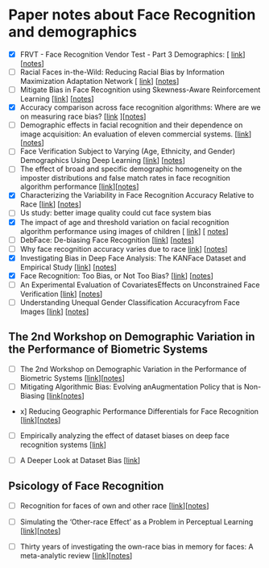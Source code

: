 # Paper notes about Face Recognition and demographics

 - [x] FRVT - Face Recognition Vendor Test - Part 3 Demographics: [ [link](https://nvlpubs.nist.gov/nistpubs/ir/2019/NIST.IR.8280.pdf)] [[notes](./FRVT_demographic.md)]
 - [ ] Racial Faces in-the-Wild: Reducing Racial Bias by Information Maximization Adaptation Network [ [link](https://arxiv.org/pdf/1812.00194.pdf)] [[notes]()]
 - [ ] Mitigate Bias in Face Recognition using Skewness-Aware Reinforcement Learning [[link](https://arxiv.org/pdf/1911.10692.pdf)] [[notes]()]
 - [x] Accuracy comparison across face recognition algorithms: Where are we on measuring race bias? [[link](https://arxiv.org/abs/1912.07398) ][[notes](./accuracy_comparison_across_face_recognition_algorithms.md)]
 - [ ] Demographic effects in facial recognition and their dependence on image acquisition: An evaluation of eleven commercial systems. [[link](https://ieeexplore.ieee.org/document/8636231)] [[notes]()]
 - [ ] Face Verification Subject to Varying (Age, Ethnicity, and Gender) Demographics Using Deep Learning [[link](https://www.hilarispublisher.com/open-access/face-verification-subject-to-varying-age-ethnicity-and-genderdemographics-using-deep-learning-2155-6180-1000323.pdf)] [[notes]()]
 - [ ] The effect of broad and specific demographic homogeneity on the imposter distributions and false match rates in face recognition algorithm performance [[link](https://mdtf.org/publications/broad-and-specific-homogeneity.pdf)][[notes]()]
 - [x] Characterizing the Variability in Face Recognition Accuracy Relative to Race [[link](https://arxiv.org/abs/1904.07325)] [[notes](./characterizing_the_variability_in_face.md)]
 - [ ] Us study: better image quality could cut face system bias
 - [x] The impact of age and threshold variation on facial recognition algorithm performance using images of children  [ [link](https://ieeexplore.ieee.org/document/8411225)] [ [notes](./the_impact_of_age_and_threshold.md)]
 - [ ] DebFace: De-biasing Face Recognition [[link](https://arxiv.org/abs/1911.08080)] [[notes]()]
 - [ ] Why face recognition accuracy varies due to race [link](https://www.sciencedirect.com/science/article/abs/pii/S0969476519301146)] [[notes]()]
 - [x] Investigating Bias in Deep Face Analysis: The KANFace Dataset and Empirical Study [[link](https://arxiv.org/abs/2005.07302)] [[notes](./investigating_bias_in_deep_face_analysis.md)]
 - [x] Face Recognition: Too Bias, or Not Too Bias? [[link](https://arxiv.org/pdf/2002.06483.pdf)] [[notes](./too_bias_or_not_too_bias.md)]
 - [ ] An Experimental Evaluation of CovariatesEffects on Unconstrained Face Verification [[link](https://arxiv.org/pdf/1808.05508.pdf)] [[notes]()]
 - [ ] Understanding Unequal Gender Classification Accuracyfrom Face Images [[link](https://arxiv.org/pdf/1812.00099.pdf)] [[notes]()]
 
## The 2nd Workshop on Demographic Variation in the Performance of Biometric Systems

 - [ ] The 2nd Workshop on Demographic Variation in the Performance of Biometric Systems [[link](https://arxiv.org/pdf/2002.00065.pdf)][[notes]()]
 - [ ] Mitigating Algorithmic Bias: Evolving anAugmentation Policy that is Non-Biasing [[link](http://openaccess.thecvf.com/content_WACVW_2020/papers/w1/Smith_Mitigating_Algorithmic_Bias_Evolving_an_Augmentation_Policy_that_is_Non-Biasing_WACVW_2020_paper.pdf)[[notes]()]
 -  x] Reducing Geographic Performance Differentials for Face Recognition [[link](https://arxiv.org/pdf/2002.12093.pdf)][[notes]()]
 - [ ] Empirically analyzing the effect of dataset biases on deep face recognition systems [[link](https://arxiv.org/pdf/1712.01619.pdf)]
 - [ ] A Deeper Look at Dataset Bias [[link](https://arxiv.org/pdf/1505.01257.pdf)] 
 
 
## Psicology of Face Recognition

 - [ ] Recognition for faces of own and other race [[link](https://psycnet.apa.org/record/1970-03560-001)][[notes]()]
 - [ ] Simulating the ‘Other-race Effect’ as a Problem in Perceptual Learning [[link](https://www.researchgate.net/publication/261693748_Simulating_the_'Other-race_Effect'_as_a_Problem_in_Perceptual_Learning)][[notes]()]
 - [ ] Thirty years of investigating the own-race bias in memory for faces: A meta-analytic review [[link](https://psycnet.apa.org/record/2001-14540-001)][[notes]()]



